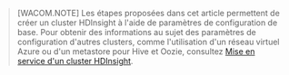 > [WACOM.NOTE] Les étapes proposées dans cet article permettent de créer un cluster HDInsight à l'aide de paramètres de configuration de base. Pour obtenir des informations au sujet des paramètres de configuration d'autres clusters, comme l'utilisation d'un réseau virtuel Azure ou d'un metastore pour Hive et Oozie, consultez [Mise en service d'un cluster HDInsight][Mise en service d'un cluster HDInsight].

  [Mise en service d'un cluster HDInsight]: http://azure.microsoft.com/fr-fr/documentation/articles/hdinsight-provision-clusters/

